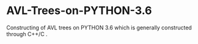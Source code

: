 # AVL-Trees-on-PYTHON-3.6
Constructing of AVL trees on PYTHON 3.6 which is generally constructed through C++/C .
